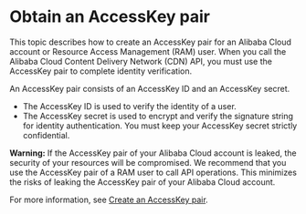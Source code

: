 # Obtain an AccessKey pair

This topic describes how to create an AccessKey pair for an Alibaba Cloud account or Resource Access Management \(RAM\) user. When you call the Alibaba Cloud Content Delivery Network \(CDN\) API, you must use the AccessKey pair to complete identity verification.

An AccessKey pair consists of an AccessKey ID and an AccessKey secret.

-   The AccessKey ID is used to verify the identity of a user.
-   The AccessKey secret is used to encrypt and verify the signature string for identity authentication. You must keep your AccessKey secret strictly confidential.

**Warning:** If the AccessKey pair of your Alibaba Cloud account is leaked, the security of your resources will be compromised. We recommend that you use the AccessKey pair of a RAM user to call API operations. This minimizes the risks of leaking the AccessKey pair of your Alibaba Cloud account.

For more information, see [Create an AccessKey pair]().

